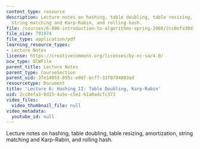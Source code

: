 ```yaml
---
content_type: resource
description: Lecture notes on hashing, table doubling, table resizing, amortization,
  string matching and Karp-Rabin, and rolling hash.
file: /courses/6-006-introduction-to-algorithms-spring-2008/2cc0efa30d154a5ec5e161a0adcfc373_lec6.pdf
file_size: 791974
file_type: application/pdf
learning_resource_types:
- Lecture Notes
license: https://creativecommons.org/licenses/by-nc-sa/4.0/
ocw_type: OCWFile
parent_title: Lecture Notes
parent_type: CourseSection
parent_uid: 37e14053-895c-e08f-bcff-33f0794003ad
resourcetype: Document
title: 'Lecture 6: Hashing II: Table Doubling, Karp-Rabin'
uid: 2cc0efa3-0d15-4a5e-c5e1-61a0adcfc373
video_files:
  video_thumbnail_file: null
video_metadata:
  youtube_id: null
---
```

Lecture notes on hashing, table doubling, table resizing, amortization, string matching and Karp-Rabin, and rolling hash.
